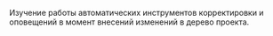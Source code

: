 Изучение работы автоматических инструментов корректировки и оповещений
в момент внесений изменений в дерево проекта.
